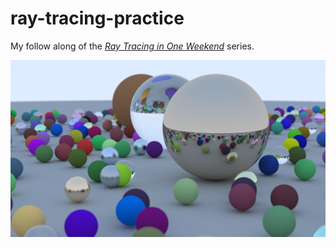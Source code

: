 # ray-tracing-practice
My follow along of the [_Ray Tracing in One Weekend_](https://raytracing.github.io/books/RayTracingInOneWeekend.html) series.

![Final Image](img.png)
